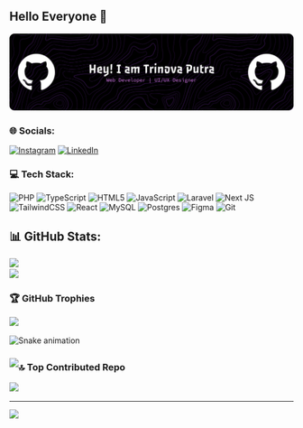 ## Hello Everyone 👋

![trinovaputra](img/github-header-banner.png)


### 🌐 Socials:
[![Instagram](https://img.shields.io/badge/Instagram-%23E4405F.svg?logo=Instagram&logoColor=white)](https://instagram.com/trinova_11) [![LinkedIn](https://img.shields.io/badge/LinkedIn-%230077B5.svg?logo=linkedin&logoColor=white)](https://linkedin.com/in/rahmanda-trinova) 

### 💻 Tech Stack:
![PHP](https://img.shields.io/badge/php-%23777BB4.svg?style=flat&logo=php&logoColor=white) ![TypeScript](https://img.shields.io/badge/typescript-%23007ACC.svg?style=flat&logo=typescript&logoColor=white) ![HTML5](https://img.shields.io/badge/html5-%23E34F26.svg?style=flat&logo=html5&logoColor=white) ![JavaScript](https://img.shields.io/badge/javascript-%23323330.svg?style=flat&logo=javascript&logoColor=%23F7DF1E) ![Laravel](https://img.shields.io/badge/laravel-%23FF2D20.svg?style=flat&logo=laravel&logoColor=white) ![Next JS](https://img.shields.io/badge/Next-black?style=flat&logo=next.js&logoColor=white) ![TailwindCSS](https://img.shields.io/badge/tailwindcss-%2338B2AC.svg?style=flat&logo=tailwind-css&logoColor=white) ![React](https://img.shields.io/badge/react-%2320232a.svg?style=flat&logo=react&logoColor=%2361DAFB) ![MySQL](https://img.shields.io/badge/mysql-4479A1.svg?style=flat&logo=mysql&logoColor=white) ![Postgres](https://img.shields.io/badge/postgres-%23316192.svg?style=flat&logo=postgresql&logoColor=white) ![Figma](https://img.shields.io/badge/figma-%23F24E1E.svg?style=flat&logo=figma&logoColor=white) ![Git](https://img.shields.io/badge/git-%23F05033.svg?style=flat&logo=git&logoColor=white)
## 📊 GitHub Stats:
![](https://github-readme-stats.vercel.app/api?username=trinovaputra&theme=neon&hide_border=true&include_all_commits=false&count_private=false)<br/>
![](https://nirzak-streak-stats.vercel.app/?user=trinovaputra&theme=neon&hide_border=true)<br/>

### 🏆 GitHub Trophies
![](https://github-profile-trophy.vercel.app/?username=trinovaputra&theme=default&no-frame=true&no-bg=false&margin-w=4)

<!-- ###

<picture>
  <source media="(prefers-color-scheme: dark)" srcset="https://raw.githubusercontent.com/trinovaputra/trinovaputra/output/pacman-contribution-graph-dark.svg">
  <source media="(prefers-color-scheme: light)" srcset="https://raw.githubusercontent.com/trinovaputra/trinovaputra/output/pacman-contribution-graph.svg">
  <img alt="pacman contribution graph" src="https://raw.githubusercontent.com/trinovaputra/trinovaputra/output/pacman-contribution-graph.svg">
</picture>

### -->

<img src="https://raw.githubusercontent.com/trinovaputra/trinovaputra/output/snake.svg" alt="Snake animation" />

###

<img align="left" src="https://visitor-badge.laobi.icu/badge?page_id=trinovaputra.trinovaputra&left_color=darkviolet&right_color=rebeccapurple&left_text=Pantau"  />

##
### 🔝 Top Contributed Repo
![](https://github-contributor-stats.vercel.app/api?username=trinovaputra&limit=5&theme=neon&combine_all_yearly_contributions=true)

---
[![](https://visitcount.itsvg.in/api?id=trinovaputra&icon=0&color=0)](https://visitcount.itsvg.in)

<!-- Proudly created with GPRM ( https://gprm.itsvg.in ) -->